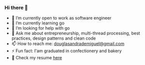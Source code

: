 ### Hi there 👋

- 🔭 I’m currently open to work as software engineer
- 🌱 I’m currently learning go
- 🤔 I’m looking for help with go
- 💬 Ask me about entrepreneurship, multi-thread processing, best practices, design patterns and clean code
- 📫 How to reach me: douglasandrademiguel@gmail.com
- ⚡ Fun fact: I'am graduated in confectionery and bakery
- 🪪 Check my resume [here](https://douglasmiguel7.github.io/online-cv)
